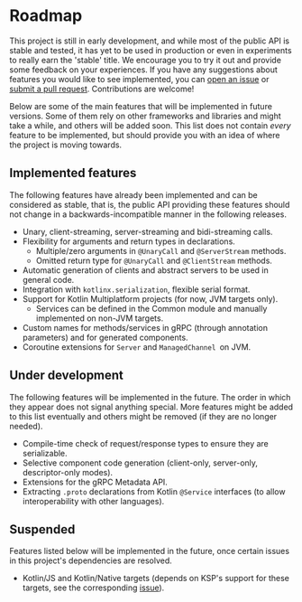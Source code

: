 # Roadmap

This project is still in early development, and while most of the public API is stable and tested, it has yet to be used in production or even in experiments to really earn the 'stable' title. We encourage you to try it out and provide some feedback on your experiences. If you have any suggestions about features you would like to see implemented, you can [open an issue]() or [submit a pull request](). Contributions are welcome!

Below are some of the main features that will be implemented in future versions. Some of them rely on other frameworks and libraries and might take a while, and others will be added soon. This list does not contain *every* feature to be implemented, but should provide you with an idea of where the project is moving towards.

## Implemented features

The following features have already been implemented and can be considered as stable, that is, the public API providing these features should not change in a backwards-incompatible manner in the following releases.

- Unary, client-streaming, server-streaming and bidi-streaming calls.
- Flexibility for arguments and return types in declarations.
  - Multiple/zero arguments in `@UnaryCall` and `@ServerStream` methods.
  - Omitted return type for `@UnaryCall` and `@ClientStream` methods.
- Automatic generation of clients and abstract servers to be used in general code.
- Integration with `kotlinx.serialization`, flexible serial format.
- Support for Kotlin Multiplatform projects (for now, JVM targets only).
  - Services can be defined in the Common module and manually implemented on non-JVM targets.
- Custom names for methods/services in gRPC (through annotation parameters) and for generated components.
- Coroutine extensions for  `Server` and `ManagedChannel `on JVM.

## Under development

The following features will be implemented in the future. The order in which they appear does not signal anything special. More features might be added to this list eventually and others might be removed (if they are no longer needed).

- Compile-time check of request/response types to ensure they are serializable.
- Selective component code generation (client-only, server-only, descriptor-only modes).
- Extensions for the gRPC Metadata API.
- Extracting `.proto` declarations from Kotlin `@Service` interfaces (to allow interoperability with other languages).

## Suspended

Features listed below will be implemented in the future, once certain issues in this project's dependencies are resolved.

- Kotlin/JS and Kotlin/Native targets (depends on KSP's support for these targets, see the corresponding [issue](https://github.com/google/ksp/issues/33)).

